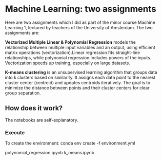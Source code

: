 # Machine Learning: two assignments

Here are two assignments which I did as part of the minor course Machine Learning 1, lectured by teachers of the University of Amsterdam.
The two assignments are:

**Vectorized Multiple Linear & Polynomial Regression**
models the relationship between multiple input variables and an output, using efficient matrix operations (vectorization).Linear regression fits straight-line relationships, while polynomial regression includes powers of the inputs.
Vectorization speeds up training, especially on large datasets.

**K-means clustering**
is an unsupervised learning algorithm that groups data into k clusters based on similarity.
It assigns each data point to the nearest cluster center (centroid) and updates centroids iteratively.
The goal is to minimize the distance between points and their cluster centers for clear group separation.

## How does it work?

The notebooks are self-explanatory.

### Execute

To create the environment: conda env create -f environment.yml

polynomial_regression.ipynb
k_means.ipynb

```bash

